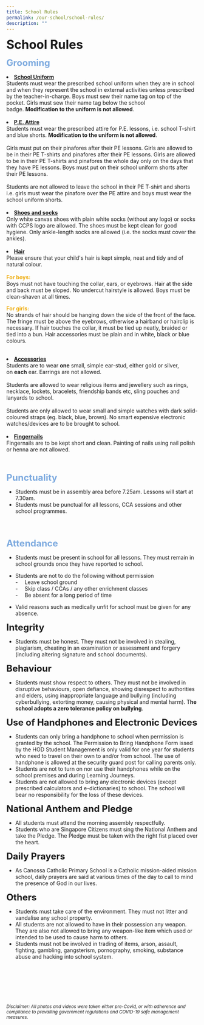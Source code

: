 ```yaml
---
title: School Rules
permalink: /our-school/school-rules/
description: ""
---
```

<b><font size=6>School Rules</font></b>

<b><font size=5 color="#7daadf">Grooming</font></b>

<b><li><u>School Uniform</u></li></b>
Students must wear the prescribed school uniform when they are in school and when they represent the school in external activities unless prescribed by the teacher-in-charge. Boys must sew their name tag on top of the pocket. Girls must sew their name tag below the school badge. **Modification to the uniform is not allowed**.
<br><br>
<b><li><u>P.E. Attire</u></li></b>
Students must wear the prescribed attire for P.E. lessons, i.e. school T-shirt and blue shorts. **Modification to the uniform is not allowed**.
<br><br>
Girls must put on their pinafores after their PE lessons. Girls are allowed to be in their PE T-shirts and pinafores after their PE lessons. Girls are allowed to be in their PE T-shirts and pinafores the whole day only on the days that they have PE lessons. Boys must put on their school uniform shorts after their PE lessons.
<br><br> 
Students are not allowed to leave the school in their PE T-shirt and shorts i.e. girls must wear the pinafore over the PE attire and boys must wear the school uniform shorts.
<br>
<br>
<b><li><u>Shoes and socks</u></li></b>
Only white canvas shoes with plain white socks (without any logo) or socks with CCPS logo are allowed. The shoes must be kept clean for good hygiene. Only ankle-length socks are allowed (i.e. the socks must cover the ankles).
<br>
<br>
<b><li><u>Hair</u></li></b> 
Please ensure that your child's hair is kept simple, neat and tidy and of natural colour.
<br><br>
<b><font color="#eeac0d">For boys:</font></b><br>
Boys must not have touching the collar, ears, or eyebrows. Hair at the side and back must be sloped. No undercut hairstyle is allowed. Boys must be clean-shaven at all times.

<b><font color="#eeac0d">For girls:</font></b><br>
No strands of hair should be hanging down the side of the front of the face. The fringe must be above the eyebrows, otherwise a hairband or hairclip is necessary. If hair touches the collar, it must be tied up neatly, braided or tied into a bun. Hair accessories must be plain and in white, black or blue colours.
<br>
<br>
<b><li><u>Accessories</u></li></b>
Students are to wear **one** small, simple ear-stud, either gold or silver, on **each** ear. Earrings are not allowed.  
<br>
Students are allowed to wear religious items and jewellery such as rings, necklace, lockets, bracelets, friendship bands etc, sling pouches and lanyards to school.  
<br> 
Students are only allowed to wear small and simple watches with dark solid-coloured straps (eg. black, blue, brown). No smart expensive electronic watches/devices are to be brought to school.
<br>
<br>
<b><li><u>Fingernails</u></li></b>
Fingernails are to be kept short and clean. Painting of nails using nail polish or henna are not allowed.
<br>
<br>
<br>
<br>
<b><font size=5 color="#7daadf">Punctuality</font></b>
*   Students must be in assembly area before 7.25am. Lessons will start at 7.30am.
*   Students must be punctual for all lessons, CCA sessions and other school programmes.
<br>
<br>

<b><font size=5 color="#7daadf">Attendance</font></b>
*   Students must be present in school for all lessons. They must remain in school grounds once they have reported to school.
*   Students are not to do the following without permission
<br>-&emsp; Leave school ground
<br>-&emsp; Skip class / CCAs / any other enrichment classes
<br>-&emsp; Be absent for a long period of time

* Valid reasons such as medically unfit for school must be given for any absence.

**<font size=5>Integrity</font>**


*   Students must be honest. They must not be involved in stealing, plagiarism, cheating in an examination or assessment and forgery (including altering signature and school documents).

  

  
**<font size=5>Behaviour</font>**

*   Students must show respect to others. They must not be involved in disruptive behaviours, open defiance, showing disrespect to authorities and elders, using inappropriate language and bullying (including cyberbullying, extorting money, causing physical and mental harm). T**he school adopts a zero tolerance policy on bullying**.

  

  
**<font size=5>Use of Handphones and Electronic Devices</font>**


*   Students can only bring a handphone to school when permission is granted by the school. The Permission to Bring Handphone Form issed by the HOD Student Management is only valid for one year for students who need to travel on their own to and/or from school. The use of handphone is allowed at the security guard post for calling parents only.
*   Students are not to turn on nor use their handphones while on the school premises and during Learning Journeys.
*   Students are not allowed to bring any electronic devices (except prescribed calculators and e-dictionaries) to school. The school will bear no responsibility for the loss of these devices.
 
**<font size=5>National Anthem and Pledge</font>**
 
*   All students must attend the morning assembly respectfully.
*   Students who are Singapore Citizens must sing the National Anthem and take the Pledge. The Pledge must be taken with the right fist placed over the heart.

  

 **<font size=5>Daily Prayers</font>**
	
 *   As Canossa Catholic Primary School is a Catholic mission-aided mission school, daily prayers are said at various times of the day to call to mind the presence of God in our lives.

  

  
 **<font size=5>Others</font>**
*   Students must take care of the environment. They must not litter and vandalise any school property.
*   All students are not allowed to have in their possession any weapon. They are also not allowed to bring any weapon-like item which used or intended to be used to cause harm to others.
*   Students must not be involved in trading of items, arson, assault, fighting, gambling, gangsterism, pornography, smoking, substance abuse and hacking into school system.


<br><br><br><br><br><br>
<sup>_Disclaimer: All photos and videos were taken either pre-Covid, or with adherence and compliance to prevailing government regulations and COVID-19 safe management measures._</sup>